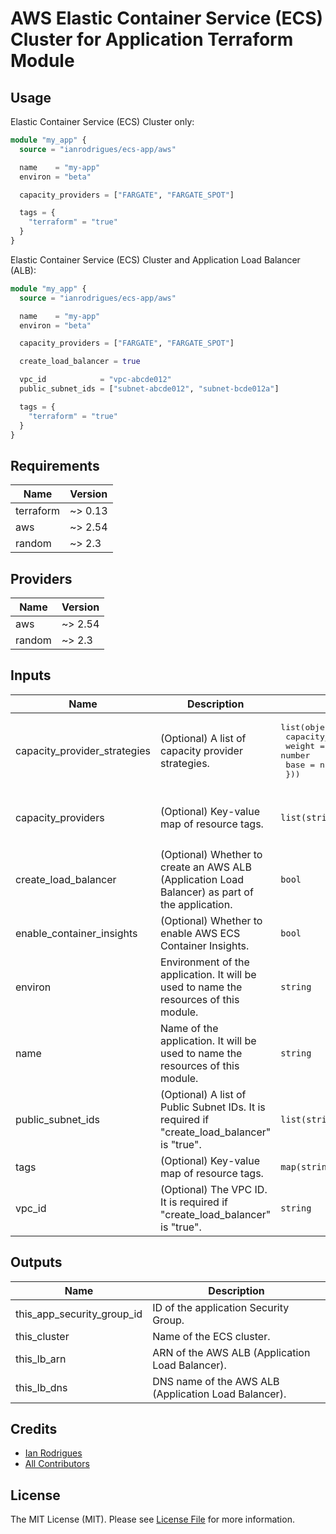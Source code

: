 # AWS Elastic Container Service (ECS) Cluster for Application Terraform Module

## Usage

Elastic Container Service (ECS) Cluster only:

```tf
module "my_app" {
  source = "ianrodrigues/ecs-app/aws"

  name    = "my-app"
  environ = "beta"

  capacity_providers = ["FARGATE", "FARGATE_SPOT"]

  tags = {
    "terraform" = "true"
  }
}
```

Elastic Container Service (ECS) Cluster and Application Load Balancer (ALB):

```tf
module "my_app" {
  source = "ianrodrigues/ecs-app/aws"

  name    = "my-app"
  environ = "beta"

  capacity_providers = ["FARGATE", "FARGATE_SPOT"]

  create_load_balancer = true

  vpc_id            = "vpc-abcde012"
  public_subnet_ids = ["subnet-abcde012", "subnet-bcde012a"]

  tags = {
    "terraform" = "true"
  }
}
```

## Requirements

| Name | Version |
|------|---------|
| terraform | ~> 0.13 |
| aws | ~> 2.54 |
| random | ~> 2.3 |

## Providers

| Name | Version |
|------|---------|
| aws | ~> 2.54 |
| random | ~> 2.3 |

## Inputs

| Name | Description | Type | Default | Required |
|------|-------------|------|---------|:--------:|
| capacity\_provider\_strategies | (Optional) A list of capacity provider strategies. | <pre>list(object({<br>    capacity_provider = string<br>    weight            = number<br>    base              = number<br>  }))</pre> | `[]` | no |
| capacity\_providers | (Optional) Key-value map of resource tags. | `list(string)` | <pre>[<br>  "FARGATE",<br>  "FARGATE_SPOT"<br>]</pre> | no |
| create\_load\_balancer | (Optional) Whether to create an AWS ALB (Application Load Balancer) as part of the application. | `bool` | `true` | no |
| enable\_container\_insights | (Optional) Whether to enable AWS ECS Container Insights. | `bool` | `true` | no |
| environ | Environment of the application. It will be used to name the resources of this module. | `string` | n/a | yes |
| name | Name of the application. It will be used to name the resources of this module. | `string` | n/a | yes |
| public\_subnet\_ids | (Optional) A list of Public Subnet IDs. It is required if "create\_load\_balancer" is "true". | `list(string)` | `[]` | no |
| tags | (Optional) Key-value map of resource tags. | `map(string)` | `{}` | no |
| vpc\_id | (Optional) The VPC ID. It is required if "create\_load\_balancer" is "true". | `string` | `""` | no |

## Outputs

| Name | Description |
|------|-------------|
| this\_app\_security\_group\_id | ID of the application Security Group. |
| this\_cluster | Name of the ECS cluster. |
| this\_lb\_arn | ARN of the AWS ALB (Application Load Balancer). |
| this\_lb\_dns | DNS name of the AWS ALB (Application Load Balancer). |

## Credits

- [Ian Rodrigues](https://github.com/ianrodrigues)
- [All Contributors](../../contributors)

## License

The MIT License (MIT). Please see [License File](LICENSE) for more information.

